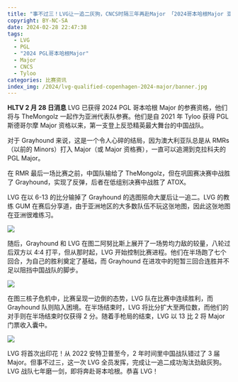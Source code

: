 ```yaml
---
title: "事不过三！LVG让一追二灰狗，CNCS时隔三年再赴Major 「2024哥本哈根Major 亚洲区RMR」"
copyright: BY-NC-SA
date: 2024-02-28 22:47:38
tags:
  - LVG
  - PGL
  - "2024 PGL哥本哈根Major"
  - Major
  - CNCS
  - Tyloo
categories: 比赛资讯
index_img: /2024/lvg-qualified-copenhagen-2024-major/banner.jpg
---
```


**HLTV 2 月 28 日消息** LVG 已获得 2024 PGL 哥本哈根 Major 的参赛资格，他们将与 TheMongolz 一起作为亚洲代表队参赛。他们是自 2021 年 Tyloo 获得 PGL 斯德哥尔摩 Major 资格以来，第一支登上反恐精英最大舞台的中国战队。

对于 Grayhound 来说，这是一个令人心碎的结局，因为澳大利亚队总是从 RMRs（以前的 Minors）打入 Major（或 Major 资格赛），一直可以追溯到克拉科夫的 PGL Major。

在 RMR 最后一场比赛之前，中国队输给了 TheMongolz，但在巩固赛决赛中战胜了 Grayhound，实现了反弹，后者在低组别决赛中战胜了 ATOX。

LVG 在以 6-13 的比分输掉了 Grayhound 的选图殒命大厦后让一追二。LVG 的教练 GUM 在赛后分享道，由于亚洲地区的大多数队伍不玩这张地图，因此这张地图在亚洲很难练习。

![](vertigo.png)

随后，Grayhound 和 LVG 在图二阿努比斯上展开了一场势均力敌的较量，八轮过后双方以 4:4 打平，但从那时起，LVG 开始控制比赛进程。他们在半场跑了七个回合，为自己的胜利奠定了基础，而 Grayhound 在进攻中的短暂三回合连胜并不足以阻挡中国战队的脚步。

![](anubis.png)

在图三核子危机中，比赛呈现一边倒的态势，LVG 队在比赛中连续胜利，而 Grayhound 队则陷入困境。在半场结束时，LVG 将比分扩大至两位数，而他们的对手则在半场结束时仅获得 2 分。随着手枪局的结束，LVG 以 13 比 2 将 Major 门票收入囊中。

![](nuke.png)

LVG 将首次出印花！从 2022 安特卫普至今，2 年时间里中国战队错过了 3 届 Major。但事不过三，这一次 LVG 全员发挥，完成让一追二成功淘汰劲敌灰狗。LVG 战队七年磨一剑，即将奔赴哥本哈根。恭喜 LVG！
